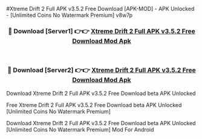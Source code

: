 #Xtreme Drift 2 Full APK v3.5.2 Free Download [APK-MOD] - APK Unlocked - [Unlimited Coins No Watermark Premium] v8w7p



<div align="center">

<h3>🔴 Download [Server1] 👉👉 <a href="https://momento.my/?title=Xtreme_Drift_2_Full_APK_v3.5.2_Free_Download">Xtreme Drift 2 Full APK v3.5.2 Free Download Mod Apk</a></h3><br>

<h3>🔴 Download [Server2] 👉👉 <a href="https://momento.my/?title=Xtreme_Drift_2_Full_APK_v3.5.2_Free_Download">Xtreme Drift 2 Full APK v3.5.2 Free Download Mod Apk</a></h3>
</div>



Download Xtreme Drift 2 Full APK v3.5.2 Free Download beta APK Unlocked

Free Xtreme Drift 2 Full APK v3.5.2 Free Download beta APK Unlocked [Unlimited Coins No Watermark Premium]

Download Xtreme Drift 2 Full APK v3.5.2 Free Download beta APK Unlocked [Unlimited Coins No Watermark Premium] Mod For Android
